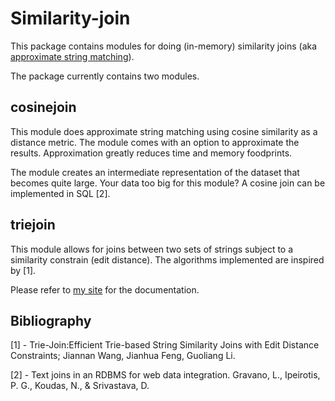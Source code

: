 Similarity-join
=========

This package contains modules for doing (in-memory) similarity joins (aka [approximate string matching](http://en.wikipedia.org/wiki/Approximate_string_matching)).

The package currently contains two modules.

cosinejoin
------------
This module does approximate string matching using cosine similarity as a distance metric. The module comes with an option to approximate the results. Approximation greatly reduces time and memory foodprints.

The module creates an intermediate representation of the dataset that becomes quite large. Your data too big for this module? A cosine join can be implemented in SQL [2].

triejoin
------------
This module allows for joins between two sets of strings subject to a similarity constrain (edit distance). The algorithms implemented are inspired by [1].

Please refer to [my site](http://procrastinaty.com/projects/) for the documentation.

Bibliography
------------
[1] - Trie-Join:Efficient Trie-based String Similarity Joins with Edit Distance Constraints; Jiannan Wang, Jianhua Feng, Guoliang Li.

[2] - Text joins in an RDBMS for web data integration. Gravano, L., Ipeirotis, P. G., Koudas, N., & Srivastava, D.
